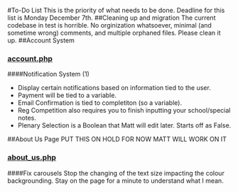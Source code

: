 #To-Do List
This is the priority of what needs to be done. Deadline for this list is Monday December 7th.
##Cleaning up and migration
The current codebase in test is horrible. No orginization whatsoever, minimal (and sometime wrong) comments, and multiple orphaned files. Please clean it up.
##Account System
### [account.php](http://world.ac/test/account.php)
####Notification System (1)
* Display certain notifications based on information tied to the user.
* Payment will be tied to a variable.
* Email Confirmation is tied to completiton (so a variable).
* Reg Competition also requires you to finish inputting your school/special notes.
* Plenary Selection is a Boolean that Matt will edit later. Starts off as False.


##About Us Page
PUT THIS ON HOLD FOR NOW MATT WILL WORK ON IT
### [about_us.php](http://world.ac/test/about_us.php)
####Fix carousels
Stop the changing of the text size impacting the colour backgrounding. Stay on the page for a minute to understand what I mean.
